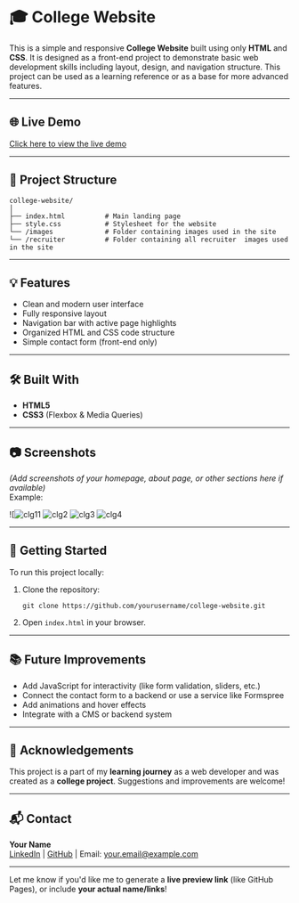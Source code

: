 
# 🎓 College Website

This is a simple and responsive **College Website** built using only **HTML** and **CSS**. It is designed as a front-end project to demonstrate basic web development skills including layout, design, and navigation structure. This project can be used as a learning reference or as a base for more advanced features.

---

## 🌐 Live Demo  
[Click here to view the live demo](https://kshoeb725.github.io/College-Website/) 

---

## 📁 Project Structure

```
college-website/
│
├── index.html          # Main landing page       
├── style.css           # Stylesheet for the website
└── /images             # Folder containing images used in the site
└── /recruiter          # Folder containing all recruiter  images used in the site

```

---

## 💡 Features

- Clean and modern user interface
- Fully responsive layout
- Navigation bar with active page highlights
- Organized HTML and CSS code structure
- Simple contact form (front-end only)

---

## 🛠️ Built With

- **HTML5**  
- **CSS3** (Flexbox & Media Queries)

---

## 📷 Screenshots

*(Add screenshots of your homepage, about page, or other sections here if available)*  
Example:

![![clg11](https://github.com/user-attachments/assets/e0b17e5e-3a56-405a-b787-c5192a6ca195)
![clg2](https://github.com/user-attachments/assets/f3160079-90b7-48ec-9de3-3a96098cf10b)
![clg3](https://github.com/user-attachments/assets/099fb29e-74bf-447e-b76d-841b93cc456a)
![clg4](https://github.com/user-attachments/assets/9298194f-35d9-43de-8b4f-c9452a5d48f3)

---

## 🚀 Getting Started

To run this project locally:

1. Clone the repository:
   ```
   git clone https://github.com/yourusername/college-website.git
   ```
2. Open `index.html` in your browser.

---

## 📚 Future Improvements

- Add JavaScript for interactivity (like form validation, sliders, etc.)
- Connect the contact form to a backend or use a service like Formspree
- Add animations and hover effects
- Integrate with a CMS or backend system

---

## 🙌 Acknowledgements

This project is a part of my **learning journey** as a web developer and was created as a **college project**. Suggestions and improvements are welcome!

---

## 📬 Contact

**Your Name**  
[LinkedIn](#) | [GitHub](https://github.com/yourusername) | Email: your.email@example.com

---

Let me know if you'd like me to generate a **live preview link** (like GitHub Pages), or include **your actual name/links**!
